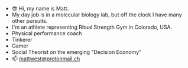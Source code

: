 - 😎 Hi, my name is Matt.
- My day job is in a molecular biology lab, but off the clock I have many other pursuits.
-   I'm an athlete representing Ritual Strength Gym in Colorado, USA.
-   Physical performance coach
-   Tinkerer
-   Gamer
-   Social Theorist on the emerging "Decision Economy"
- 📫 mattwest@protonmail.ch

<!---
matty-west/matty-west is a ✨ special ✨ repository because its `README.md` (this file) appears on your GitHub profile.
You can click the Preview link to take a look at your changes.
--->
